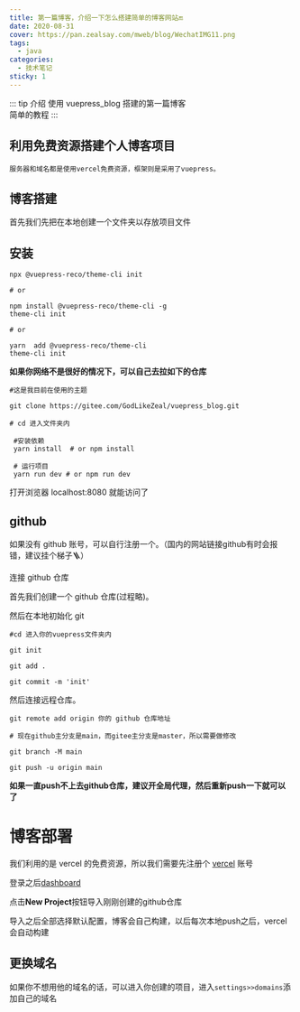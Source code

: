```yaml
---
title: 第一篇博客，介绍一下怎么搭建简单的博客网站🔚
date: 2020-08-31
cover: https://pan.zealsay.com/mweb/blog/WechatIMG11.png
tags:
  - java
categories:
  - 技术笔记
sticky: 1
---
```


::: tip 介绍
使用 vuepress_blog 搭建的第一篇博客<br>
简单的教程
:::

<!-- more -->

## 利用免费资源搭建个人博客项目

`服务器和域名都是使用vercel免费资源，框架则是采用了vuepress。`

## 博客搭建

首先我们先把在本地创建一个文件夹以存放项目文件

## 安装

```
npx @vuepress-reco/theme-cli init

# or

npm install @vuepress-reco/theme-cli -g
theme-cli init

# or

yarn  add @vuepress-reco/theme-cli
theme-cli init
```

**如果你网络不是很好的情况下，可以自己去拉如下的仓库**

```
#这是我目前在使用的主题

git clone https://gitee.com/GodLikeZeal/vuepress_blog.git

# cd 进入文件夹内

 #安装依赖
 yarn install  # or npm install

 # 运行项目
 yarn run dev # or npm run dev

```

打开浏览器 localhost:8080 就能访问了

## github

如果没有 github 账号，可以自行注册一个。（国内的网站链接github有时会报错，建议挂个梯子🪜）

连接 github 仓库

首先我们创建一个 github 仓库(过程略)。

然后在本地初始化 git

```
#cd 进入你的vuepress文件夹内

git init

git add .

git commit -m 'init'
```

然后连接远程仓库。

```
git remote add origin 你的 github 仓库地址

# 现在github主分支是main，而gitee主分支是master，所以需要做修改

git branch -M main

git push -u origin main

```

**如果一直push不上去github仓库，建议开全局代理，然后重新push一下就可以了**

# 博客部署

我们利用的是 vercel 的免费资源，所以我们需要先注册个 [vercel](https://vercel.com/) 账号

登录之后[dashboard](https://vercel.com/dashboard)

点击**New Project**按钮导入刚刚创建的github仓库

导入之后全部选择默认配置，博客会自己构建，以后每次本地push之后，vercel会自动构建



## 更换域名

如果你不想用他的域名的话，可以进入你创建的项目，进入`settings>>domains`添加自己的域名

